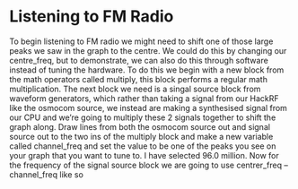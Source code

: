 # Listening to FM Radio
To begin listening to FM radio we might need to shift one of those large peaks we saw in the graph to the centre. We could do this by changing our centre_freq, but to demonstrate, we can also do this through software instead of tuning the hardware.
To do this we begin with a new block from the math operators called multiply, this block performs a regular math multiplication.  The next block we need is a singal source block from waveform generators, which rather than taking a signal from our HackRF like the osmocom source, we instead are making a synthesised signal from our CPU and we’re going to multiply these 2 signals together to shift the graph along. 
Draw lines from both the osmocom source out and signal source out to the two ins of the multiply block and make a new variable called channel_freq and set the value to be one of the peaks you see on your graph that you want to tune to. I have selected 96.0 million. Now for the frequency of the signal source block we are going to use centrer_freq – channel_freq like so
